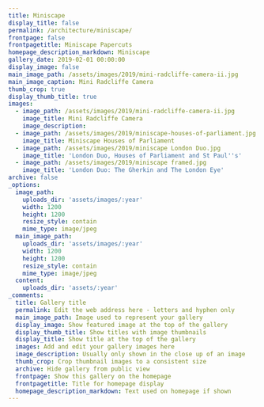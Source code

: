 ```yaml
---
title: Miniscape
display_title: false
permalink: /architecture/miniscape/
frontpage: false
frontpagetitle: Miniscape Papercuts
homepage_description_markdown: Miniscape
gallery_date: 2019-02-01 00:00:00
display_image: false
main_image_path: /assets/images/2019/mini-radcliffe-camera-ii.jpg
main_image_caption: Mini Radcliffe Camera
thumb_crop: true
display_thumb_title: true
images:
  - image_path: /assets/images/2019/mini-radcliffe-camera-ii.jpg
    image_title: Mini Radcliffe Camera
    image_description:
  - image_path: /assets/images/2019/miniscape-houses-of-parliament.jpg
    image_title: Miniscape Houses of Parliament
  - image_path: /assets/images/2019/miniscape London Duo.jpg
    image_title: 'London Duo, Houses of Parliament and St Paul''s'
  - image_path: /assets/images/2019/miniscape framed.jpg
    image_title: 'London Duo: The Gherkin and The London Eye'
archive: false
_options:
  image_path:
    uploads_dir: 'assets/images/:year'
    width: 1200
    height: 1200
    resize_style: contain
    mime_type: image/jpeg
  main_image_path:
    uploads_dir: 'assets/images/:year'
    width: 1200
    height: 1200
    resize_style: contain
    mime_type: image/jpeg
  content:
    uploads_dir: 'assets/:year'
_comments:
  title: Gallery title
  permalink: Edit the web address here - letters and hyphen only
  main_image_path: Image used to represent your gallery
  display_image: Show featured image at the top of the gallery
  display_thumb_title: Show titles with image thumbnails
  display_title: Show title at the top of the gallery
  images: Add and edit your gallery images here
  image_description: Usually only shown in the close up of an image
  thumb_crop: Crop thumbnail images to a consistent size
  archive: Hide gallery from public view
  frontpage: Show this gallery on the homepage
  frontpagetitle: Title for homepage display
  homepage_description_markdown: Text used on homepage if shown
---
```


